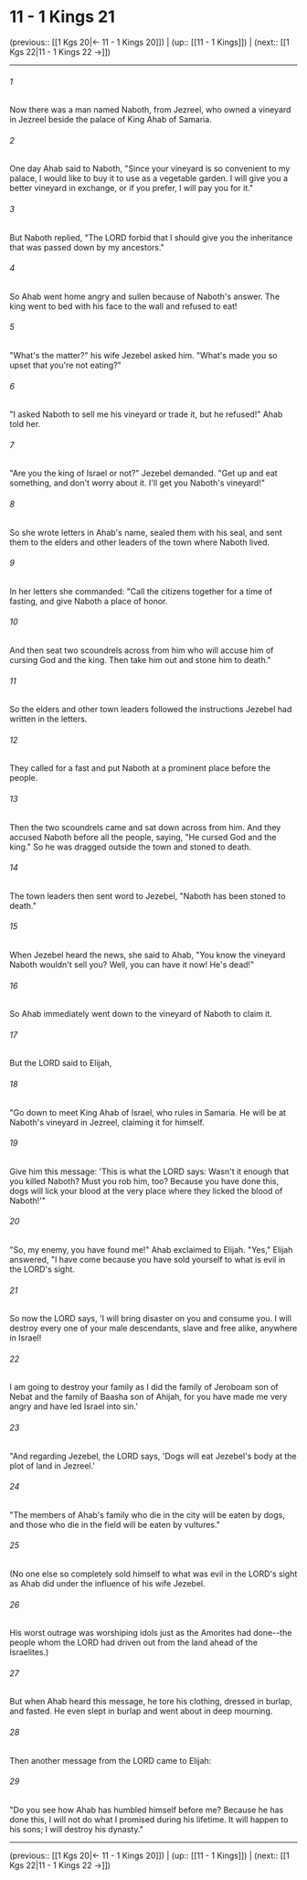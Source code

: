 # 11 - 1 Kings 21

(previous:: [[1 Kgs 20|← 11 - 1 Kings 20]]) | (up:: [[11 - 1 Kings]]) | (next:: [[1 Kgs 22|11 - 1 Kings 22 →]])

***


###### 1 
Now there was a man named Naboth, from Jezreel, who owned a vineyard in Jezreel beside the palace of King Ahab of Samaria. 

###### 2 
One day Ahab said to Naboth, "Since your vineyard is so convenient to my palace, I would like to buy it to use as a vegetable garden. I will give you a better vineyard in exchange, or if you prefer, I will pay you for it." 

###### 3 
But Naboth replied, "The LORD forbid that I should give you the inheritance that was passed down by my ancestors." 

###### 4 
So Ahab went home angry and sullen because of Naboth's answer. The king went to bed with his face to the wall and refused to eat! 

###### 5 
"What's the matter?" his wife Jezebel asked him. "What's made you so upset that you're not eating?" 

###### 6 
"I asked Naboth to sell me his vineyard or trade it, but he refused!" Ahab told her. 

###### 7 
"Are you the king of Israel or not?" Jezebel demanded. "Get up and eat something, and don't worry about it. I'll get you Naboth's vineyard!" 

###### 8 
So she wrote letters in Ahab's name, sealed them with his seal, and sent them to the elders and other leaders of the town where Naboth lived. 

###### 9 
In her letters she commanded: "Call the citizens together for a time of fasting, and give Naboth a place of honor. 

###### 10 
And then seat two scoundrels across from him who will accuse him of cursing God and the king. Then take him out and stone him to death." 

###### 11 
So the elders and other town leaders followed the instructions Jezebel had written in the letters. 

###### 12 
They called for a fast and put Naboth at a prominent place before the people. 

###### 13 
Then the two scoundrels came and sat down across from him. And they accused Naboth before all the people, saying, "He cursed God and the king." So he was dragged outside the town and stoned to death. 

###### 14 
The town leaders then sent word to Jezebel, "Naboth has been stoned to death." 

###### 15 
When Jezebel heard the news, she said to Ahab, "You know the vineyard Naboth wouldn't sell you? Well, you can have it now! He's dead!" 

###### 16 
So Ahab immediately went down to the vineyard of Naboth to claim it. 

###### 17 
But the LORD said to Elijah, 

###### 18 
"Go down to meet King Ahab of Israel, who rules in Samaria. He will be at Naboth's vineyard in Jezreel, claiming it for himself. 

###### 19 
Give him this message: 'This is what the LORD says: Wasn't it enough that you killed Naboth? Must you rob him, too? Because you have done this, dogs will lick your blood at the very place where they licked the blood of Naboth!'" 

###### 20 
"So, my enemy, you have found me!" Ahab exclaimed to Elijah. "Yes," Elijah answered, "I have come because you have sold yourself to what is evil in the LORD's sight. 

###### 21 
So now the LORD says, 'I will bring disaster on you and consume you. I will destroy every one of your male descendants, slave and free alike, anywhere in Israel! 

###### 22 
I am going to destroy your family as I did the family of Jeroboam son of Nebat and the family of Baasha son of Ahijah, for you have made me very angry and have led Israel into sin.' 

###### 23 
"And regarding Jezebel, the LORD says, 'Dogs will eat Jezebel's body at the plot of land in Jezreel.' 

###### 24 
"The members of Ahab's family who die in the city will be eaten by dogs, and those who die in the field will be eaten by vultures." 

###### 25 
(No one else so completely sold himself to what was evil in the LORD's sight as Ahab did under the influence of his wife Jezebel. 

###### 26 
His worst outrage was worshiping idols just as the Amorites had done--the people whom the LORD had driven out from the land ahead of the Israelites.) 

###### 27 
But when Ahab heard this message, he tore his clothing, dressed in burlap, and fasted. He even slept in burlap and went about in deep mourning. 

###### 28 
Then another message from the LORD came to Elijah: 

###### 29 
"Do you see how Ahab has humbled himself before me? Because he has done this, I will not do what I promised during his lifetime. It will happen to his sons; I will destroy his dynasty."

***

(previous:: [[1 Kgs 20|← 11 - 1 Kings 20]]) | (up:: [[11 - 1 Kings]]) | (next:: [[1 Kgs 22|11 - 1 Kings 22 →]])
